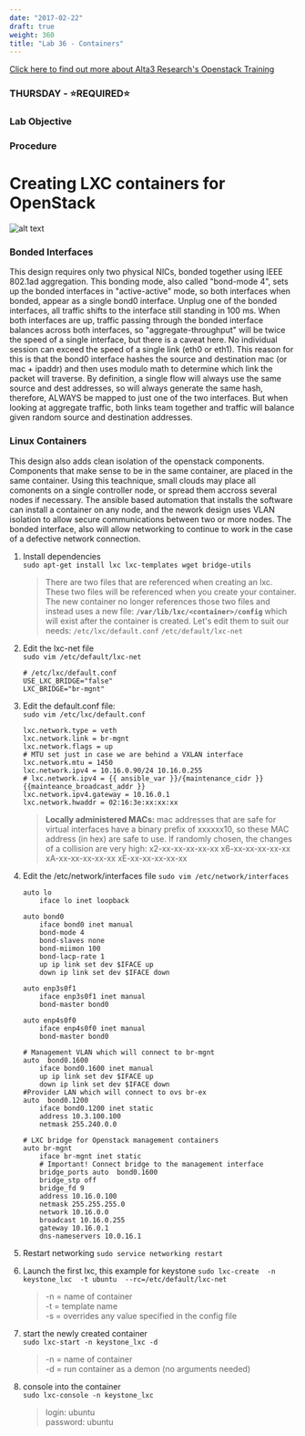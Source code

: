 ```yaml
---
date: "2017-02-22"
draft: true
weight: 360
title: "Lab 36 - Containers"
---
```

[Click here to find out more about Alta3 Research's Openstack Training](https://alta3.com/courses/openstack)

### THURSDAY - &#x2B50;REQUIRED&#x2B50;

### Lab Objective

### Procedure


# Creating LXC containers for OpenStack
![alt text](https://alta3.com/images/openstack_network_diagram.png "OpenStack networking using containers")
### Bonded Interfaces
This design requires only two physical NICs, bonded together using IEEE 802.1ad aggregation. This bonding mode, also called "bond-mode 4", sets up the bonded interfaces in "active-active" mode, so both interfaces when bonded, appear as a single bond0 interface. Unplug one of the bonded interfaces, all traffic shifts to the interface still standing in 100 ms. When both interfaces are up, traffic passing through the bonded interface balances across both interfaces, so "aggregate-throughput" will be twice the speed of a single interface, but there is a caveat here. No individual session can exceed the speed of a single link (eth0 or eth1). This reason for this is that the bond0 interface hashes the source and destination mac (or mac + ipaddr) and then uses modulo math to determine which link the packet will traverse. By definition, a single flow will always use the same source and dest addresses, so will always generate the same hash, therefore, ALWAYS be mapped to just one of the two interfaces. But when looking at aggregate traffic, both links team together and traffic will balance given random source and destination addresses.  
### Linux Containers
This design also adds clean isolation of the openstack components. Components that make sense to be in the same container, are placed in the same container. Using this teachnique, small clouds may place all comonents on a single controller node, or spread them accross several nodes if necessary. The ansible based automation that installs the software can install a container on any node, and the nework design uses VLAN isolation to allow secure communications between two or more nodes. The bonded interface, also will allow networking to continue to work in the case of a defective network connection.

1. Install dependencies  
    `sudo apt-get install lxc lxc-templates wget bridge-utils`
    > There are two files that are referenced when creating an lxc. These two files will be referenced when you create your container. The new container no longer references those two files and instead uses a new file: **`/var/lib/lxc/<container>/config`** which will exist after the container is created. 
    Let's edit them to suit our needs: 
    `/etc/lxc/default.conf`
    `/etc/default/lxc-net` 
 
2. Edit the lxc-net file  
   `sudo vim /etc/default/lxc-net`  
   
    ```
    # /etc/lxc/default.conf
    USE_LXC_BRIDGE="false"
    LXC_BRIDGE="br-mgnt"
    ```

0. Edit the default.conf file:  
   `sudo vim /etc/lxc/default.conf`  
   
    ```
    lxc.network.type = veth
    lxc.network.link = br-mgnt
    lxc.network.flags = up
    # MTU set just in case we are behind a VXLAN interface
    lxc.network.mtu = 1450
    lxc.network.ipv4 = 10.16.0.90/24 10.16.0.255
    # lxc.network.ipv4 = {{ ansible_var }}/{maintenance_cidr }} {{mainteance_broadcast_addr }}
    lxc.network.ipv4.gateway = 10.16.0.1
    lxc.network.hwaddr = 02:16:3e:xx:xx:xx
    ```
    > **Locally administered MACs:** mac addresses that are safe for virtual interfaces have a binary prefix of xxxxxx10, so these MAC address (in hex) are safe to use. If randomly chosen, the changes of a collision are very high: 
x2-xx-xx-xx-xx-xx
x6-xx-xx-xx-xx-xx
xA-xx-xx-xx-xx-xx
xE-xx-xx-xx-xx-xx
0. Edit the /etc/network/interfaces file
    `sudo vim /etc/network/interfaces`
    ``` 
    auto lo
        iface lo inet loopback
    
    auto bond0
        iface bond0 inet manual
        bond-mode 4
        bond-slaves none
        bond-miimon 100
        bond-lacp-rate 1
        up ip link set dev $IFACE up
        down ip link set dev $IFACE down
    
    auto enp3s0f1
        iface enp3s0f1 inet manual
        bond-master bond0
    
    auto enp4s0f0
        iface enp4s0f0 inet manual
        bond-master bond0
    
    # Management VLAN which will connect to br-mgnt
    auto  bond0.1600
        iface bond0.1600 inet manual
        up ip link set dev $IFACE up
        down ip link set dev $IFACE down
    #Provider LAN which will connect to ovs br-ex
    auto  bond0.1200
        iface bond0.1200 inet static
        address 10.3.100.100
        netmask 255.240.0.0
        
    # LXC bridge for Openstack management containers
    auto br-mgnt
        iface br-mgnt inet static
        # Important! Connect bridge to the management interface
        bridge_ports auto  bond0.1600
        bridge_stp off
        bridge_fd 9
        address 10.16.0.100
        netmask 255.255.255.0
        network 10.16.0.0
        broadcast 10.16.0.255
        gateway 10.16.0.1
        dns-nameservers 10.0.16.1
    ```
0. Restart networking
  `sudo service networking restart`
0. Launch the first lxc, this example for keystone
   `sudo lxc-create  -n keystone_lxc  -t ubuntu  --rc=/etc/default/lxc-net`  
   
    > -n = name of container  
    -t = template name  
    -s = overrides any value specified in the config file  
0. start the newly created container  
   `sudo lxc-start -n keystone_lxc -d` 
   
    > -n = name of container  
    -d = run container as a demon (no arguments needed)  
0. console into the container  
  `sudo lxc-console -n keystone_lxc`  
  
    >  login: ubuntu  
    password: ubuntu
